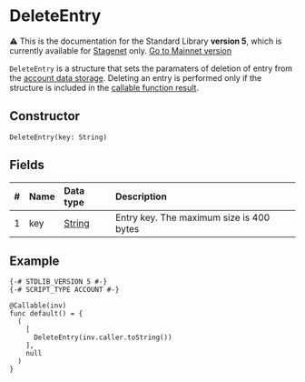 # DeleteEntry

:warning: This is the documentation for the Standard Library **version 5**, which is currently available for [Stagenet](/en/blockchain/blockchain-network/) only. [Go to Mainnet version](/en/ride/structures/script-actions/delete-entry)

`DeleteEntry` is a structure that sets the paramaters of deletion of entry from the [account data storage](/en/blockchain/account/account-data-storage). Deleting an entry is performed only if the structure is included in the [callable function result](/en/ride/v5/functions/callable-function#invocation-result-2).

## Constructor

`DeleteEntry(key: String)`

## Fields

|   #   | Name | Data type | Description |
| :--- | :--- | :--- | :--- |
| 1 | key | [String](/en/ride/v5/data-types/string) | Entry key. The maximum size is 400 bytes |

## Example

```ride
{-# STDLIB_VERSION 5 #-}
{-# SCRIPT_TYPE ACCOUNT #-}
    
@Callable(inv)
func default() = {
  (
    [
      DeleteEntry(inv.caller.toString())
    ],
    null
  )
}
```
